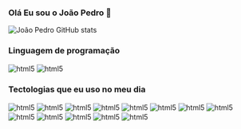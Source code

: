 ### Olá Eu sou o João Pedro 👋

![João Pedro GitHub stats](https://github-readme-stats.vercel.app/api?username=JoaoPedro265&show_icons=true&theme=radical)

### Linguagem de programação

<div style="display: inline-block">
<img align="center" alt="html5" src="https://img.shields.io/badge/Python-3776AB?style=for-the-badge&logo=python&logoColor=white">
<img align="center" alt="html5" src="https://img.shields.io/badge/JavaScript-F7DF1E?style=for-the-badge&logo=javascript&logoColor=black">
<div>

### Tectologias que eu uso no meu dia

<div style="display: inline-block">
    <img align="center" alt="html5" src="https://img.shields.io/badge/Django-092E20?style=for-the-badge&logo=django&logoColor=white">
    <img align="center" alt="html5" src="https://img.shields.io/badge/SQLite-07405E?style=for-the-badge&logo=sqlite&logoColor=white">
    <img align="center" alt="html5" src="https://img.shields.io/badge/React-20232A?style=for-the-badge&logo=react&logoColor=61DAFB">
    <img align="center" alt="html5" src="https://img.shields.io/badge/HTML5-E34F26?style=for-the-badge&logo=html5&logoColor=white">
     <img align="center" alt="html5" src="https://img.shields.io/badge/Bootstrap-563D7C?style=for-the-badge&logo=bootstrap&logoColor=white">
     <img align="center" alt="html5" src="https://img.shields.io/badge/Material--UI-0081CB?style=for-the-badge&logo=material-ui&logoColor=white">
     <img align="center" alt="html5" src="https://img.shields.io/badge/PostgreSQL-316192?style=for-the-badge&logo=postgresql&logoColor=white">
      <img align="center" alt="html5" src="https://img.shields.io/badge/SQLite-07405E?style=for-the-badge&logo=sqlite&logoColor=white">
        <img align="center" alt="html5" src="https://img.shields.io/badge/Netlify-00C7B7?style=for-the-badge&logo=netlify&logoColor=white">
         <img align="center" alt="html5" src="https://img.shields.io/badge/json%20web%20tokens-323330?style=for-the-badge&logo=json-web-tokens&logoColor=pink">
         <img align="center" alt="html5" src="https://img.shields.io/badge/Node.js-43853D?style=for-the-badge&logo=node.js&logoColor=white">
          <img align="center" alt="html5" src="https://img.shields.io/badge/styled--components-DB7093?style=for-the-badge&logo=styled-components&logoColor=white">
          <img align="center" alt="html5" src="https://img.shields.io/badge/MySQL-00000F?style=for-the-badge&logo=mysql&logoColor=white">

</div>

